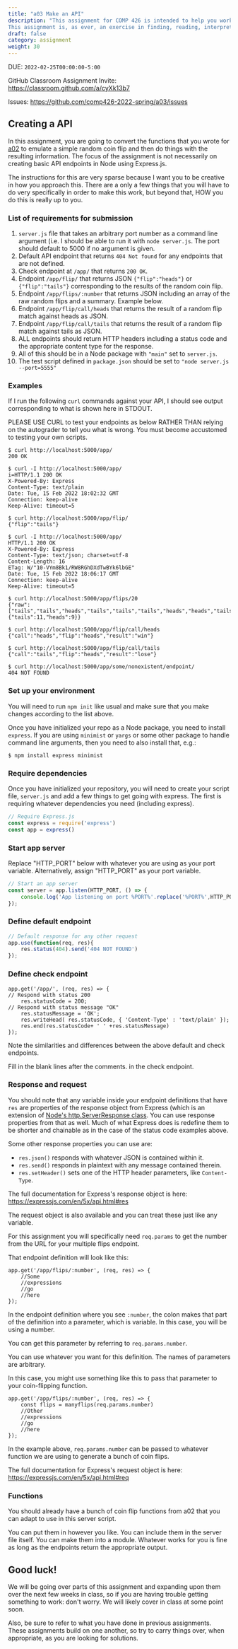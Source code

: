 ```yaml
---
title: "a03 Make an API"
description: "This assignment for COMP 426 is intended to help you work through creating an API using Node.js and Express.js.
This assignment is, as ever, an exercise in finding, reading, interpreting, and applying documentation."
draft: false
category: assignment
weight: 30
---
```


DUE: `2022-02-25T00:00:00-5:00`

GitHub Classroom Assignment Invite: https://classroom.github.com/a/cyXk13b7

Issues: https://github.com/comp426-2022-spring/a03/issues

## Creating a API

In this assignment, you are going to convert the functions that you wrote for [a02](a/02) to emulate a simple random coin flip and then do things with the resulting information.
The focus of the assignment is not necessarily on creating basic API endpoints in Node using Express.js.

The instructions for this are very sparse because I want you to be creative in how you approach this.
There are a only a few things that you will have to do very specifically in order to make this work, but beyond that, HOW you do this is really up to you. 

### List of requirements for submission

1. `server.js` file that takes an arbitrary port number as a command line argument (i.e. I should be able to run it with `node server.js`. The port should default to 5000 if no argument is given.
2. Default API endpoint that returns `404 Not found` for any endpoints that are not defined.
3. Check endpoint at `/app/` that returns `200 OK`.
4. Endpoint `/app/flip/` that returns JSON `{"flip":"heads"}` or `{"flip":"tails"}` corresponding to the results of the random coin flip.
5. Endpoint `/app/flips/:number` that returns JSON including an array of the raw random flips and a summary. Example below.
6. Endpoint `/app/flip/call/heads` that returns the result of a random flip match against heads as JSON.
7. Endpoint `/app/flip/call/tails` that returns the result of a random flip match against tails as JSON.
8. ALL endpoints should return HTTP headers including a status code and the appropriate content type for the response.
9. All of this should be in a Node package with `"main"` set to `server.js`.
10. The test script defined in `package.json` should be set to `"node server.js --port=5555"`

### Examples

If I run the following `curl` commands against your API, I should see output corresponding to what is shown here in STDOUT.

PLEASE USE CURL to test your endpoints as below RATHER THAN relying on the autograder to tell you what is wrong.
You must become accustomed to testing your own scripts.

```
$ curl http://localhost:5000/app/
200 OK
```

```
$ curl -I http://localhost:5000/app/
i=HTTP/1.1 200 OK
X-Powered-By: Express
Content-Type: text/plain
Date: Tue, 15 Feb 2022 18:02:32 GMT
Connection: keep-alive
Keep-Alive: timeout=5
```

```
$ curl http://localhost:5000/app/flip/
{"flip":"tails"}
```

```
$ curl -I http://localhost:5000/app/
HTTP/1.1 200 OK
X-Powered-By: Express
Content-Type: text/json; charset=utf-8
Content-Length: 16
ETag: W/"10-VYm8Bk1/RW8RGhDXdTwBYk6lbGE"
Date: Tue, 15 Feb 2022 18:06:17 GMT
Connection: keep-alive
Keep-Alive: timeout=5
```

```
$ curl http://localhost:5000/app/flips/20
{"raw":["tails","tails","heads","tails","tails","tails","heads","heads","tails","tails","heads","heads","tails","heads","tails","heads","tails","heads","tails","heads"],"summary":{"tails":11,"heads":9}}
```

```
$ curl http://localhost:5000/app/flip/call/heads
{"call":"heads","flip":"heads","result":"win"}
```

```
$ curl http://localhost:5000/app/flip/call/tails
{"call":"tails","flip":"heads","result":"lose"}
```

```
$ curl http://localhost:5000/app/some/nonexistent/endpoint/
404 NOT FOUND
```

### Set up your environment

You will need to run `npm init` like usual and make sure that you make changes according to the list above.

Once you have initialized your repo as a Node package, you need to install `express`.
If you are using `minimist` or `yargs` or some other package to handle command line arguments, then you need to also install that, e.g.:

```
$ npm install express minimist
```

### Require dependencies

Once you have initialized your repository, you will need to create your script file, `server.js` and add a few things to get going with express.
The first is requiring whatever dependencies you need (including express).

```JavaScript
// Require Express.js
const express = require('express')
const app = express()
```

### Start app server

Replace "HTTP_PORT" below with whatever you are using as your port variable.
Alternatively, assign "HTTP_PORT" as your port variable.

```JavaScript
// Start an app server
const server = app.listen(HTTP_PORT, () => {
    console.log('App listening on port %PORT%'.replace('%PORT%',HTTP_PORT))
});
```

### Define default endpoint

```JavaScript
// Default response for any other request
app.use(function(req, res){
    res.status(404).send('404 NOT FOUND')
});
```

### Define check endpoint

```
app.get('/app/', (req, res) => {
// Respond with status 200
	res.statusCode = 200;
// Respond with status message "OK"
    res.statusMessage = 'OK';
    res.writeHead( res.statusCode, { 'Content-Type' : 'text/plain' });
    res.end(res.statusCode+ ' ' +res.statusMessage)
});
```

Note the similarities and differences between the above default and check endpoints. 

Fill in the blank lines after the comments. in the check endpoint.

### Response and request

You should note that any variable inside your endpoint definitions that have `res` are properties of the response object from Express (which is an extension of [Node's http.ServerResponse class](https://nodejs.org/api/http.html#class-httpserverresponse).
You can use response properties from that as well.
Much of what Express does is redefine them to be shorter and chainable as in the case of the status code examples above.

Some other response properties you can use are:

- `res.json()` responds with whatever JSON is contained within it.
- `res.send()` responds in plaintext with any message contained therein.
- `res.setHeader()` sets one of the HTTP header parameters, like `Content-Type`.

The full documentation for Express's response object is here: https://expressjs.com/en/5x/api.html#res

The request object is also available and you can treat these just like any variable.

For this assignment you will specifically need `req.params` to get the number from the URL for your multiple flips endpoint. 

That endpoint definition will look like this:

```
app.get('/app/flips/:number', (req, res) => {
	//Some
	//expressions
	//go
	//here
});
```

In the endpoint definition where you see `:number`, the colon makes that part of the definition into a parameter, which is variable.
In this case, you will be using a number.

You can get this parameter by referring to `req.params.number`.

You can use whatever you want for this definition.
The names of parameters are arbitrary.

In this case, you might use something like this to pass that parameter to your coin-flipping function.

```
app.get('/app/flips/:number', (req, res) => {
	const flips = manyflips(req.params.number)
	//Other
	//expressions
	//go
	//here
});
```

In the example above, `req.params.number` can be passed to whatever function we are using to generate a bunch of coin flips.

The full documentation for Express's request object is here: https://expressjs.com/en/5x/api.html#req

### Functions

You should already have a bunch of coin flip functions from a02 that you can adapt to use in this server script.

You can put them in however you like.
You can include them in the server file itself.
You can make them into a module.
Whatever works for you is fine as long as the endpoints return the appropriate output.

## Good luck!

We will be going over parts of this assignment and expanding upon them over the next few weeks in class, so if you are having trouble getting something to work: don't worry.
We will likely cover in class at some point soon.

Also, be sure to refer to what you have done in previous assignments.
These assignments build on one another, so try to carry things over, when appropriate, as you are looking for solutions. 
